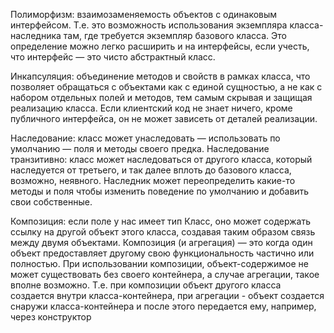 Полиморфизм: взаимозаменяемость объектов с одинаковым интерфейсом. 
Т.е. это возможность использования экземпляра класса-наследника там, 
где требуется экземпляр базового класса. 
Это определение можно легко расширить и на интерфейсы, если учесть, 
что интерфейс — это чисто абстрактный класс.

Инкапсуляция: объединение методов и свойств в рамках класса, что позволяет обращаться с объектами как с единой сущностью, а не как с набором отдельных полей и методов, тем самым скрывая и защищая реализацию класса. Если клиентский код не знает ничего, кроме публичного интерфейса, он не может зависеть от деталей реализации.

Наследование: класс может унаследовать — использовать по умолчанию — поля и методы своего предка. Наследование транзитивно: класс может наследоваться от другого класса, который наследуется от третьего, и так далее вплоть до базового класса, возможно, неявного. Наследник может переопределить какие-то методы и поля чтобы изменить поведение по умолчанию и добавить свои собственные.

Композиция: если поле у нас имеет тип Класс, оно может содержать ссылку на другой объект этого класса, создавая таким образом связь между двумя объектами. Композиция (и агрегация) — это когда один объект предоставляет другому свою функциональность частично или полностью.
При использовании композиции, объект-содержимое не может существовать без своего контейнера, а случае агрегации, такое вполне возможно. Т.е. при композиции объект другого класса создается внутри класса-контейнера, при агрегации - объект создается снаружи класса-контейнера и после этого передается ему, например, через конструктор

